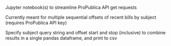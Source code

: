 Jupyter notebook(s) to streamline ProPublica API get requests

Currently meant for multiple sequential offsets of recent bills by subject
(requires ProPublica API key)

Specify subject query string and offset start and stop (inclusive) to combine results in a single pandas dataframe, and print to csv